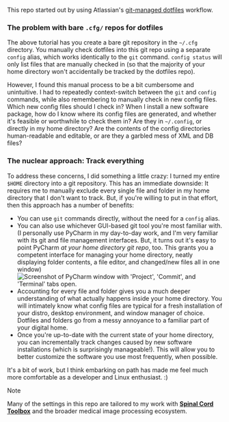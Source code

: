 This repo started out by using Atlassian's [git-managed dotfiles](https://www.atlassian.com/git/tutorials/dotfiles) workflow.

### The problem with bare `.cfg/` repos for dotfiles

The above tutorial has you create a bare git repository in the `~/.cfg` directory. You manually check dotfiles into this git repo using a separate `config` alias, which works identically to the `git` command. `config status` will only list files that are manually checked in (so that the majority of your home directory won't accidentally be tracked by the dotfiles repo).

 However, I found this manual process to be a bit cumbersome and unintuitive. I had to repeatedly context-switch between the `git` and `config` commands, while also remembering to manually check in new config files. Which new config files should I check in? When I install a new software package, how do I know where its config files are generated, and whether it's feasible or worthwhile to check them in? Are they in `~/.config`, or directly in my home directory? Are the contents of the config directories human-readable and editable, or are they a garbled mess of XML and DB files?

### The nuclear approach: Track everything

To address these concerns, I did something a little crazy: I turned my entire `$HOME` directory into a git repository. This has an immediate downside: It requires me to manually exclude every single file and folder in my home directory that I don't want to track. But, if you're willing to put in that effort, then this approach has a number of benefits:

- You can use `git` commands directly, without the need for a `config` alias.
- You can also use whichever GUI-based git tool you're most familiar with. (I personally use PyCharm in my day-to-day work, and I'm very familiar with its git and file management interfaces. But, it turns out it's easy to point PyCharm _at your home directory git repo_, too. This grants you a competent interface for managing your home directory, neatly displaying folder contents, a file editor, and changed/new files all in one window)
  <img
    src="https://i.ibb.co/C6bjyRj/Screenshot-from-2024-06-20-15-34-31.png"
    alt="Screenshot of PyCharm window with 'Project', 'Commit', and 'Terminal' tabs open."
  />
- Accounting for every file and folder gives you a much deeper understanding of what actually happens inside your home directory. You will intimately know what config files are typical for a fresh installation of your distro, desktop environment, and window manager of choice. Dotfiles and folders go from a messy annoyance to a familiar part of your digital home.
- Once you're up-to-date with the current state of your home directory, you can incrementally track changes caused by new software installations (which is surprisingly manageable!). This will allow you to better customize the software you use most frequently, when possible.

It's a bit of work, but I think embarking on path has made me feel much more comfortable as a developer and Linux enthusiast. :)

> [!NOTE]
> Many of the settings in this repo are tailored to my work with [**Spinal Cord Toolbox**](https://github.com/spinalcordtoolbox/spinalcordtoolbox) and the broader medical image processing ecosystem.
